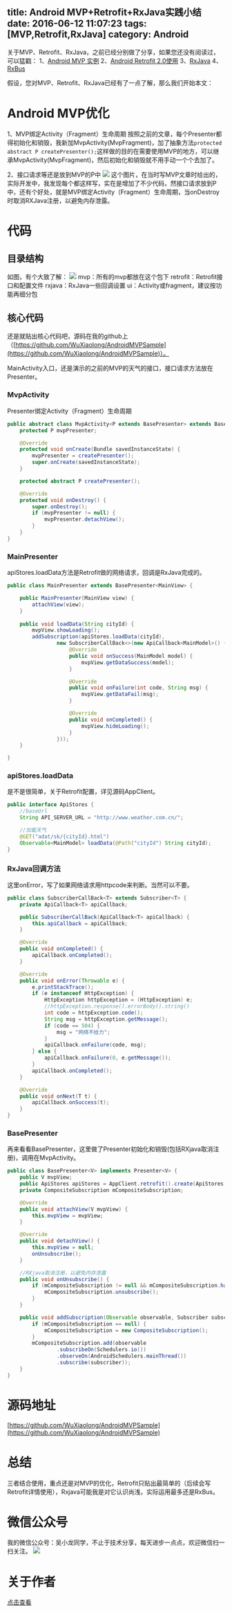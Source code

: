 title: Android MVP+Retrofit+RxJava实践小结
date: 2016-06-12 11:07:23
tags: [MVP,Retrofit,RxJava]
category: Android
---

关于MVP、Retrofit、RxJava，之前已经分别做了分享，如果您还没有阅读过，可以猛戳：
1、[Android MVP 实例](http://wuxiaolong.me/2015/09/23/AndroidMVPSample/)
2、[Android Retrofit 2.0使用](http://wuxiaolong.me/2016/01/15/retrofit/)
3、[RxJava](http://wuxiaolong.me/2016/01/18/rxjava/)
4、[RxBus](http://wuxiaolong.me/2016/04/07/rxbus/)

假设，您对MVP、Retrofit、RxJava已经有了一点了解，那么我们开始本文：
<!--more-->
# Android MVP优化

1、MVP绑定Activity（Fragment）生命周期
按照之前的文章，每个Presenter都得初始化和销毁，我新加MvpActivity(MvpFragment)，加了抽象方法`protected abstract P createPresenter();`这样做的目的在需要使用MVP的地方，可以继承MvpActivity(MvpFragment)，然后初始化和销毁就不用手动一个个去加了。

2、接口请求等还是放到MVP的P中
![](http://7q5c2h.com1.z0.glb.clouddn.com/androidmvpsample2.png?watermark/2/text/5ZC05bCP6b6Z5ZCM5a24/font/5qW35L2T/fontsize/500/fill/I0VGRUZFRg==/dissolve/100/gravity/SouthEast/dx/10/dy/10)
这个图片，在当时写MVP文章时给出的，实际开发中，我发现每个都这样写，实在是增加了不少代码，然接口请求放到P中，还有个好处，就是MVP绑定Activity（Fragment）生命周期，当onDestroy时取消RXJava注册，以避免内存泄露。

# 代码
## 目录结构
如图，有个大致了解：
![](http://7q5c2h.com1.z0.glb.clouddn.com/mvpRetrofitRxjava1.jpg)
mvp：所有的mvp都放在这个包下
retrofit：Retrofit接口和配置文件
rxjava：RxJava一些回调设置
ui：Activity或fragment，建议按功能再细分包

## 核心代码
还是就贴出核心代码吧，源码在我的github上（[https://github.com/WuXiaolong/AndroidMVPSample](https://github.com/WuXiaolong/AndroidMVPSample)）。

MainActivity入口，还是演示的之前的MVP的天气的接口，接口请求方法放在Presenter。

### MvpActivity
Presenter绑定Activity（Fragment）生命周期
```java
public abstract class MvpActivity<P extends BasePresenter> extends BaseActivity {
    protected P mvpPresenter;

    @Override
    protected void onCreate(Bundle savedInstanceState) {
        mvpPresenter = createPresenter();
        super.onCreate(savedInstanceState);
    }

    protected abstract P createPresenter();

    @Override
    protected void onDestroy() {
        super.onDestroy();
        if (mvpPresenter != null) {
            mvpPresenter.detachView();
        }
    }
}
```

### MainPresenter
apiStores.loadData方法是Retrofit做的网络请求，回调是RxJava完成的。
```java
public class MainPresenter extends BasePresenter<MainView> {

    public MainPresenter(MainView view) {
        attachView(view);
    }
   
    public void loadData(String cityId) {
        mvpView.showLoading();
        addSubscription(apiStores.loadData(cityId),
                new SubscriberCallBack<>(new ApiCallback<MainModel>() {
                    @Override
                    public void onSuccess(MainModel model) {
                        mvpView.getDataSuccess(model);
                    }

                    @Override
                    public void onFailure(int code, String msg) {
                        mvpView.getDataFail(msg);
                    }

                    @Override
                    public void onCompleted() {
                        mvpView.hideLoading();
                    }
                }));
    }

}
```

### apiStores.loadData
是不是很简单，关于Retrofit配置，详见源码AppClient。
```java
public interface ApiStores {
    //baseUrl
    String API_SERVER_URL = "http://www.weather.com.cn/";

    //加载天气
    @GET("adat/sk/{cityId}.html")
    Observable<MainModel> loadData(@Path("cityId") String cityId);
}

```

### RxJava回调方法
这里onError，写了如果网络请求用httpcode来判断。当然可以不要。
```java
public class SubscriberCallBack<T> extends Subscriber<T> {
    private ApiCallback<T> apiCallback;

    public SubscriberCallBack(ApiCallback<T> apiCallback) {
        this.apiCallback = apiCallback;
    }

    @Override
    public void onCompleted() {
        apiCallback.onCompleted();
    }

    @Override
    public void onError(Throwable e) {
        e.printStackTrace();
        if (e instanceof HttpException) {
            HttpException httpException = (HttpException) e;
            //httpException.response().errorBody().string()
            int code = httpException.code();
            String msg = httpException.getMessage();
            if (code == 504) {
                msg = "网络不给力";
            }
            apiCallback.onFailure(code, msg);
        } else {
            apiCallback.onFailure(0, e.getMessage());
        }
        apiCallback.onCompleted();
    }

    @Override
    public void onNext(T t) {
        apiCallback.onSuccess(t);
    }
}
```

### BasePresenter
再来看看BasePresenter，这里做了Presenter初始化和销毁(包括RXjava取消注册)，调用在MvpActivity。
```java
public class BasePresenter<V> implements Presenter<V> {
    public V mvpView;
    public ApiStores apiStores = AppClient.retrofit().create(ApiStores.class);
    private CompositeSubscription mCompositeSubscription;

    @Override
    public void attachView(V mvpView) {
        this.mvpView = mvpView;
    }

    @Override
    public void detachView() {
        this.mvpView = null;
        onUnsubscribe();
    }

    //RXjava取消注册，以避免内存泄露
    public void onUnsubscribe() {
        if (mCompositeSubscription != null && mCompositeSubscription.hasSubscriptions()) {
            mCompositeSubscription.unsubscribe();
        }
    }

    public void addSubscription(Observable observable, Subscriber subscriber) {
        if (mCompositeSubscription == null) {
            mCompositeSubscription = new CompositeSubscription();
        }
        mCompositeSubscription.add(observable
                .subscribeOn(Schedulers.io())
                .observeOn(AndroidSchedulers.mainThread())
                .subscribe(subscriber));
    }
}
```

# 源码地址
[https://github.com/WuXiaolong/AndroidMVPSample](https://github.com/WuXiaolong/AndroidMVPSample)

# 总结
三者结合使用，重点还是对MVP的优化，Retrofit只贴出最简单的（后续会写Retrofit详情使用），Rxjava可能我是对它认识尚浅，实际运用最多还是RxBus。

# 微信公众号
我的微信公众号：吴小龙同学，不止于技术分享，每天进步一点点，欢迎微信扫一扫关注。
![](http://7q5c2h.com1.z0.glb.clouddn.com/qrcode_wuxiaolong.jpg)

# 关于作者
[点击查看](http://wuxiaolong.me/about/)